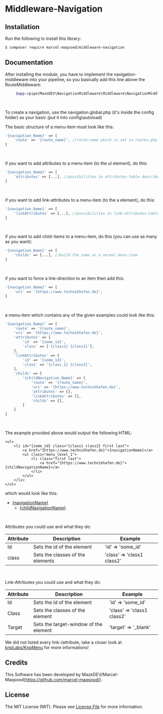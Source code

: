 # Middleware-Navigation


## Installation

Run the following to install this library:

```bash
$ composer require marcel-maqsood/middleware-navigation
```

## Documentation

After installing the module, you have to implement the navigation-middleware into your pipeline,
so you basically add this line above the RouteMiddleware:
```php
     $app->pipe(MazeDEV\NavigationMiddleware\Middleware\NavigationMiddleware::class);
```

<br/>

To create a navigation, use the navigation.global.php (it's inside the config folder)
as your basic (put it into config\autoload)

The basic structure of a menu-item must look like this:
```php
'{navigation_Name}' => [
    'route' => '{route_name}', //route-name which is set in routes.php
]
```

<br/>

if you want to add attributes to a menu-item (to the ul element), do this:
```php
'{navigation_Name}' => [
    'attributes' => [...], //possibilities in attributes-table described (at the bottom of the doc)
]
```

<br/>

if you want to add link-attributes to a menu-item (to the a element), do this:
```php
'{navigation_Name}' => [
    'linkAttributes' => [...], //possibilities in link-attributes-table described (at the bottom of the doc)
]
```

<br/>

if you want to add child-items to a menu-item, do this (you can use as many as you want):
```php
'{navigation_Name}' => [
    'childs' => [...], //build the same as a normal menu-item
]
```

<br/>

if you want to force a link-direction to an item then add this:

```php
'{navigation_Name}' => [
    'uri' => '{https://www.technikhafen.de}',
]
```

<br/>

a menu-item which contains any of the given examples could look like this:
```php
'{navigation_Name}' => [
    'route' => '{route_name}',
    'uri' => '{https://www.technikhafen.de}',
    'attributes' => [
        'id' => '{some_id}',
        'class' => ['{class1} {class2}'],
    ],
    'linkAttributes' => [
        'id' => '{some_id}',
        'class' => '{class_1} {class2}',
    ],
    'childs' => [
        '{childNavigation_Name}' => [
            'route' => '{route_name}',
            'uri' => '{https://www.technikhafen.de}',
            'attributes' => [],
            'linkAttributes' => [],
            'childs' => [],
        ]
    ]
]
```

<br/>

The example provided above would output the following HTML:
```
<ul>
    <li id="{some_id} class="{class1 class2} first last">
        <a href="{https://www.technikhafen.de}">{navigationName}</a>
        <ul class="menu_level_1">
            <li class="first last">
                <a href="{https://www.technikhafen.de}">{childNavigationName}</a>
            </li>
        </ul>
    </li>
</ul>
```
which would look like this:
<ul>
    <li id="{some_id} class="{class1 class2} first last">
        <a href="{https://www.technikhafen.de}">{navigationName}</a>
        <ul class="menu_level_1">
            <li class="first last">
                <a href="{https://www.technikhafen.de}">{childNavigationName}</a>
            </li>
        </ul>
    </li>
</ul>

<br/>

Attributes you could use and what they do:

|Attribute|Description|Example
|---------|-----------|-------|
|  Id     |  Sets the id of the element  |  'id' => 'some_id'
|  class  |  Sets the classes of the elements  |  'class' => 'class1 class2'|


<br/>

Link-Attributes you could use and what they do:

|Attribute|Description|Example
|---------|-----------|------|
|  Id     |  Sets the id of the element | 'id' => 'some_id'
|  Class  |  Sets the classes of the element  |  'class' => 'class1 class2'
|  Target |  Sets the target-window of the element  |  'target' => '_blank'


We did not listed every link-/attribute, take a closer look at [knpLabs/KnpMenu](https://github.com/KnpLabs/KnpMenu/) for more informations!



## Credits

This Software has been developed by MazeDEV/Marcel-Maqsood(https://github.com/marcel-maqsood/).


## License

The MIT License (MIT). Please see [License File](LICENSE.md) for more information.

